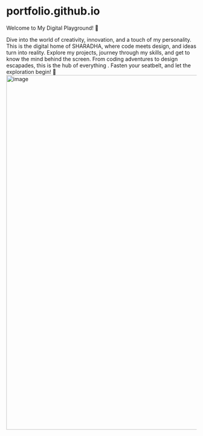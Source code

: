 # portfolio.github.io

Welcome to My Digital Playground! 🚀

Dive into the world of creativity, innovation, and a touch of my personality. This is the digital home of SHARADHA, where code meets design, and ideas turn into reality. Explore my projects, journey through my skills, and get to know the mind behind the screen. From coding adventures to design escapades, this is the hub of everything . Fasten your seatbelt, and let the exploration begin! 🌟
<img width="937" alt="image" src="https://github.com/sharadha20/portfolio.github.io/assets/101107480/a53bd5a8-1cd4-48d5-becb-9192cc065801">

